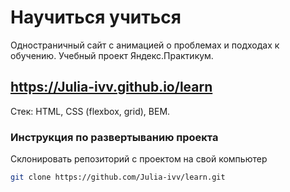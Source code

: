 # Научиться учиться
Одностраничный сайт с анимацией о проблемах и подходах к обучению. Учебный проект Яндекс.Практикум.
## https://Julia-ivv.github.io/learn
Стек: HTML, CSS (flexbox, grid), BEM.
### Инструкция по развертыванию проекта
Склонировать репозиторий с проектом на свой компьютер
``` bash
git clone https://github.com/Julia-ivv/learn.git
```
